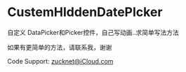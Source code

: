CustemHIddenDatePIcker
======================

自定义 DataPicker和Picker控件，自己写动画..求简单写法方法

如果有更简单的方法，请联系我，谢谢

Code Support: zucknet@iCloud.com